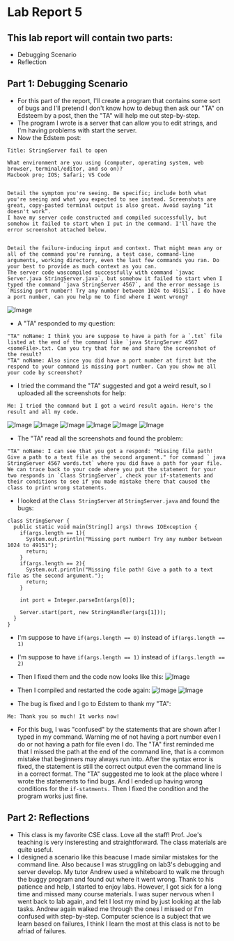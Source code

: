 # Lab Report 5
## This lab report will contain two parts:
* Debugging Scenario
* Reflection

## Part 1: Debugging Scenario
* For this part of the report, I'll create a program that contains some sort of bugs and I'll pretend I don't know how to debug then ask our "TA" on Edsteem by a post, then the "TA" will help me out step-by-step.
* The program I wrote is a server that can allow you to edit strings, and I'm having problems with start the server.
* Now the Edstem post:

```
Title: StringServer fail to open

What environment are you using (computer, operating system, web browser, terminal/editor, and so on)?
Macbook pro; IOS; Safari; VS Code


Detail the symptom you're seeing. Be specific; include both what you're seeing and what you expected to see instead. Screenshots are great, copy-pasted terminal output is also great. Avoid saying “it doesn't work”.
I have my server code constructed and compiled successfully, but somehow it failed to start when I put in the command. I'll have the error screenshot attached below.


Detail the failure-inducing input and context. That might mean any or all of the command you're running, a test case, command-line arguments, working directory, even the last few commands you ran. Do your best to provide as much context as you can.
The server code wascompiled successfully with command `javac Server.java StringServer.java`, but somehow it failed to start when I typed the command `java StringServer 4567`, and the error message is `Missing port number! Try any number between 1024 to 49151`. I do have a port number, can you help me to find where I went wrong?
```
![Image](c1.png)

* A "TA" responded to my question:

```
"TA" noName: I think you are suppose to have a path for a `.txt` file listed at the end of the command like `java StringServer 4567 <someFile>.txt. Can you try that for me and share the screenshot of the result?
"TA" noName: Also since you did have a port number at first but the respond to your command is missing port number. Can you show me all your code by screenshot? 
```

* I tried the command the "TA" suggested and got a weird result, so I uploaded all the screenshots for help:

```
Me: I tried the command but I got a weird result again. Here's the result and all my code.
```
![Image](c2.png)
![Image](b1.png)
![Image](b2.png)
![Image](b3.png)
![Image](b4.png)
![Image](words.png)

* The "TA" read all the screenshots and found the problem:

```
"TA" noName: I can see that you got a respond: "Missing file path! Give a path to a text file as the second argument." for command ` java StringServer 4567 words.txt` where you did have a path for your file. We can trace back to your code where you put the statement for your two responds in `Class StringServer`, check your if-statements and their conditions to see if you made mistake there that caused the class to print wrong statements.
```

* I looked at the `Class StringServer` at `StringServer.java` and found the bugs:

```
class StringServer {
  public static void main(String[] args) throws IOException {
    if(args.length == 1){
      System.out.println("Missing port number! Try any number between 1024 to 49151");
      return;
    }
    if(args.length == 2){
      System.out.println("Missing file path! Give a path to a text file as the second argument.");
      return;
    }

    int port = Integer.parseInt(args[0]);

    Server.start(port, new StringHandler(args[1]));
  }
}
```
* I'm suppose to have `if(args.length == 0)` instead of `if(args.length == 1)`
* I'm suppose to have `if(args.length == 1)` instead of `if(args.length == 2)`
* Then I fixed them and the code now looks like this:
![Image](fix.png)
* Then I compiled and restarted the code again:
![Image](c3.png)
![Image](good.png)

* The bug is fixed and I go to Edstem to thank my "TA":
```
Me: Thank you so much! It works now!
```

* For this bug, I was "confused" by the statements that are shown after I typed in my command. Warning me of not having a port number even I do or not having a path for file even I do. The "TA" first reminded me that I missed the path at the end of the command line, that is a common mistake that beginners may always run into. After the syntax error is fixed, the statement is still the correct output even the command line is in a correct format. The "TA" suggested me to look at the place where I wrote the statements to find bugs. And I ended up having wrong conditions for the `if-statments.` Then I fixed the condition and the program works just fine.

## Part 2: Reflections
* This class is my favorite CSE class. Love all the staff! Prof. Joe's teaching is very insteresting and straightforward. The class materials are quite useful.
* I designed a scenario like this beacuse I made similar mistakes for the command line. Also because I was struggling on lab3's debugging and server develop. My tutor Andrew used a whiteboard to walk me through the buggy program and found out where it went wrong. Thank to his patience and help, I started to enjoy labs. However, I got sick for a long time and missed many course materials. I was super nervous when I went back to lab again, and felt I lost my mind by just looking at the lab tasks. Andrew again walked me through the ones I missed or I'm confused with step-by-step. Computer science is a subject that we learn based on failures, I think I learn the most at this class is not to be afriad of failures.



